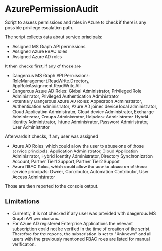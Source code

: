 # AzurePermissionAudit
Script to assess permissions and roles in Azure to check if there is any possible privilege escalation path.   

The script collects data about service principals:
- Assigned MS Graph API permissions
- Assigned Azure RBAC roles
- Assigned Azure AD roles

It then checks first, if any of those are
- Dangerous MS Graph API Permissions: RoleManagement.ReadWrite.Directory, AppRoleAssignment.ReadWrite.All
- Dangerous Azure AD Roles: Global Administrator, Privileged Role Administrator, Privileged Authentication Administrator
- Potentially Dangerous Azure AD Roles: Application Administrator, Authentication Administrator, Azure AD joined device local administrator, Cloud Application Administrator, Cloud device Administrator, Exchange Administrator, Groups Administrator, Helpdesk Administrator, Hybrid Identity Administrator, Intune Administrator, Password Administrator, User Administrator

Afterwards it checks, if any user was assigned
- Azure AD Roles, which could allow the user to abuse one of those service principals: Application Administrator, Cloud Application Administrator, Hybrid Identity Administrator, Directory Synchronization Account, Partner Tier1 Support, Partner Tier2 Support
- Azure RBAC Roles, which could allow the user to abuse on of those service principals: Owner, Contributor, Automation Contributor, User Access Administrator

Those are then reported to the console output.

## Limitations
- Currently, it is not checked if any user was provided with dangerous MS Graph API permissions.
- For Azure AD registered Enterprise Applications the relevant subscription could not be verified in the time of creation of the script. Therefore for the reports, the subscription is set to "Unknown" and all users with the previously mentioned RBAC roles are listed for manual verification.
 